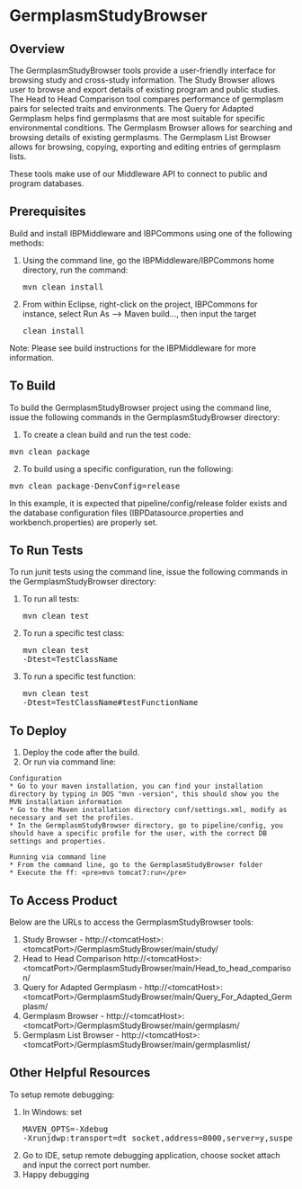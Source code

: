 GermplasmStudyBrowser
============

Overview
----------
The GermplasmStudyBrowser tools provide a user-friendly interface for browsing study and cross-study information.
The Study Browser allows user to browse and export details of existing program and public studies.
The Head to Head Comparison tool compares performance of germplasm pairs for selected traits and environments.
The Query for Adapted Germplasm helps find germplasms that are most suitable for specific environmental conditions.
The Germplasm Browser allows for searching and browsing details of existing germplasms.
The Germplasm List Browser allows for browsing, copying, exporting and editing entries of germplasm lists.

These tools make use of our Middleware API to connect to public and program databases.

Prerequisites
---------------
Build and install IBPMiddleware and IBPCommons using one of the following methods:
  1.  Using the command line, go the IBPMiddleware/IBPCommons home directory, run the command: <pre>mvn clean install</pre>
  2.  From within Eclipse, right-click on the project, IBPCommons for instance, select Run As --> Maven build..., then input the target <pre>clean install</pre>
  
Note: Please see build instructions for the IBPMiddleware for more information.  

To Build
----------
To build the GermplasmStudyBrowser project using the command line, issue the following commands in the GermplasmStudyBrowser directory:
 1.  To create a clean build and run the test code: 
   <pre>mvn clean package</pre>
 2. To build using a specific configuration, run the following:
  <pre>mvn clean package-DenvConfig=release</pre>
  In this example, it is expected that pipeline/config/release folder exists and the database configuration files (IBPDatasource.properties and workbench.properties) are properly set.

To Run Tests
--------------
To run junit tests using the command line, issue the following commands in the GermplasmStudyBrowser directory:
  1.  To run all tests: <pre>mvn clean test</pre>
  2.  To run a specific test class: <pre>mvn clean test -Dtest=TestClassName</pre>
  3.  To run a specific test function: <pre>mvn clean test -Dtest=TestClassName#testFunctionName</pre>
 
To Deploy
-----------
  1.  Deploy the code after the build.
  2.  Or run via command line:
  
    Configuration
  	* Go to your maven installation, you can find your installation directory by typing in DOS "mvn -version", this should show you the MVN installation information
  	* Go to the Maven installation directory conf/settings.xml, modify as necessary and set the profiles.
  	* In the GermplasmStudyBrowser directory, go to pipeline/config, you should have a specific profile for the user, with the correct DB settings and properties.
  	
  	Running via command line
  	* From the command line, go to the GermplasmStudyBrowser folder
  	* Execute the ff: <pre>mvn tomcat7:run</pre>

To Access Product
-------------------
Below are the URLs to access the GermplasmStudyBrowser tools:
  1.  Study Browser - http://&lt;tomcatHost&gt;:&lt;tomcatPort&gt;/GermplasmStudyBrowser/main/study/
  2.  Head to Head Comparison http://&lt;tomcatHost&gt;:&lt;tomcatPort&gt;/GermplasmStudyBrowser/main/Head_to_head_comparison/
  3.  Query for Adapted Germplasm - http://&lt;tomcatHost&gt;:&lt;tomcatPort&gt;/GermplasmStudyBrowser/main/Query_For_Adapted_Germplasm/
  4.  Germplasm Browser - http://&lt;tomcatHost&gt;:&lt;tomcatPort&gt;/GermplasmStudyBrowser/main/germplasm/
  5.  Germplasm List Browser - http://&lt;tomcatHost&gt;:&lt;tomcatPort&gt;/GermplasmStudyBrowser/main/germplasmlist/

Other Helpful Resources
-------------------------
To setup remote debugging:
  1.  In Windows: set <pre>MAVEN_OPTS=-Xdebug -Xrunjdwp:transport=dt_socket,address=8000,server=y,suspend=n</pre>
  2.  Go to IDE, setup remote debugging application, choose socket attach and input the correct port number.
  3.  Happy debugging